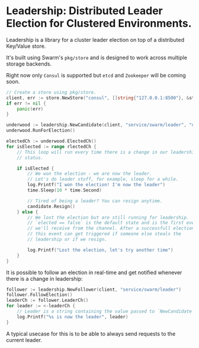 # Leadership: Distributed Leader Election for Clustered Environments.

Leadership is a library for a cluster leader election on top of a distributed
Key/Value store.

It's built using Swarm's `pkg/store` and is designed to work across multiple
storage backends.

Right now only `Consul` is supported but `etcd` and `Zookeeper` will be coming
soon.

```go
// Create a store using pkg/store.
client, err := store.NewStore("consul", []string{"127.0.0.1:8500"}, &store.Config{})
if err != nil {
	panic(err)
}

underwood := leadership.NewCandidate(client, "service/swarm/leader", "underwood")
underwood.RunForElection()

electedCh := underwood.ElectedCh()
for isElected := range rlectedCh {
	// This loop will run every time there is a change in our leadership
	// status.

	if isElected {
		// We won the election - we are now the leader.
		// Let's do leader stuff, for example, sleep for a while.
		log.Printf("I won the election! I'm now the leader")
		time.Sleep(10 * time.Second)

		// Tired of being a leader? You can resign anytime.
		candidate.Resign()
	} else {
		// We lost the election but are still running for leadership.
		// `elected == false` is the default state and is the first event
		// we'll receive from the channel. After a successfull election,
		// this event can get triggered if someone else steals the
		// leadership or if we resign.

		log.Printf("Lost the election, let's try another time")
	}
}
```

It is possible to follow an election in real-time and get notified whenever
there is a change in leadership:
```go
follower := leadership.NewFollower(client, "service/swarm/leader")
follower.FollowElection()
leaderCh := follower.LeaderCh()
for leader := <-leaderCh {
	// Leader is a string containing the value passed to `NewCandidate`.
	log.Printf("%s is now the leader", leader)
}
```

A typical usecase for this is to be able to always send requests to the current
leader.
